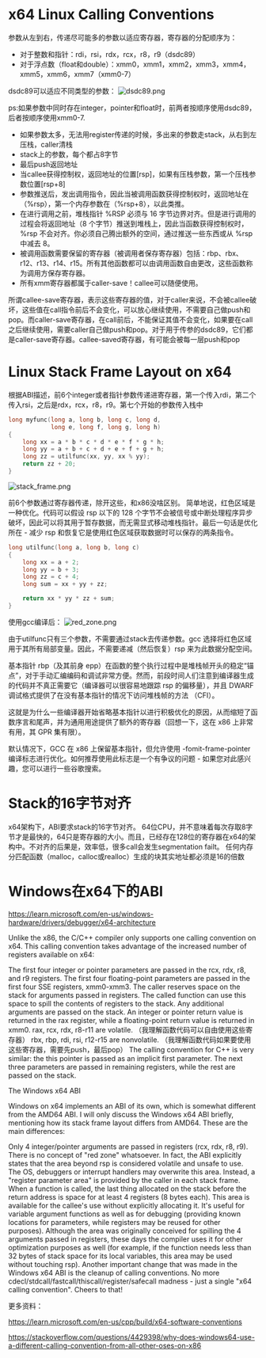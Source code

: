 # x64 Linux Calling Conventions
参数从左到右，传递尽可能多的参数以适应寄存器，寄存器的分配顺序为：
* 对于整数和指针：rdi，rsi，rdx，rcx，r8，r9（dsdc89）
* 对于浮点数（float和double）：xmm0，xmm1，xmm2，xmm3，xmm4，xmm5，xmm6，xmm7（xmm0-7）

dsdc89可以适应不同类型的参数：
![dsdc89.png](https://github.com/paimonlee/paimon.github.io/blob/main/image/dsdc89.png?raw=true)

ps:如果参数中同时存在integer，pointer和float时，前两者按顺序使用dsdc89，后者按顺序使用xmm0-7.
* 如果参数太多，无法用register传递的时候，多出来的参数走stack，从右到左压栈，caller清栈
* stack上的参数，每个都占8字节
* 最后push返回地址
* 当callee获得控制权，返回地址的位置[rsp]，如果有压栈参数，第一个压栈参数位置[rsp+8]
* 参数推送后，发出调用指令，因此当被调用函数获得控制权时，返回地址在（%rsp），第一个内存参数在（%rsp+8），以此类推。
* 在进行调用之前，堆栈指针 %RSP 必须与 16 字节边界对齐。但是进行调用的过程会将返回地址（8 个字节）推送到堆栈上，因此当函数获得控制权时，%rsp 不会对齐。你必须自己腾出额外的空间，通过推送一些东西或从 %rsp 中减去 8。
* 被调用函数需要保留的寄存器（被调用者保存寄存器）包括：rbp、rbx、r12、r13、r14、r15。所有其他函数都可以由调用函数自由更改，这些函数称为调用方保存寄存器。
* 所有xmm寄存器都属于caller-save！callee可以随便使用。

所谓callee-save寄存器，表示这些寄存器的值，对于caller来说，不会被callee破坏，这些值在call指令前后不会变化，可以放心继续使用，不需要自己做push和pop。而caller-save寄存器，在call前后，不能保证其值不会变化，如果要在call之后继续使用，需要caller自己做push和pop。对于用于传参的dsdc89，它们都是caller-save寄存器。callee-saved寄存器，有可能会被每一层push和pop


# Linux Stack Frame Layout on x64
根据ABI描述，前6个integer或者指针参数传递进寄存器，第一个传入rdi，第二个传入rsi，之后是rdx，rcx，r8，r9。第七个开始的参数传入栈中
```c
long myfunc(long a, long b, long c, long d,
            long e, long f, long g, long h)
{
    long xx = a * b * c * d * e * f * g * h;
    long yy = a + b + c + d + e + f + g + h;
    long zz = utilfunc(xx, yy, xx % yy);
    return zz + 20;
}
```
![stack_frame.png](https://github.com/paimonlee/paimon.github.io/blob/main/image/stack_frame.png?raw=true)

前6个参数通过寄存器传递，除开这些，和x86没啥区别。
简单地说，红色区域是一种优化。代码可以假设 rsp 以下的 128 个字节不会被信号或中断处理程序异步破坏，因此可以将其用于暂存数据，而无需显式移动堆栈指针。最后一句话是优化所在 - 减少 rsp 和恢复它是使用红色区域获取数据时可以保存的两条指令。

```c
long utilfunc(long a, long b, long c)
{
    long xx = a + 2;
    long yy = b + 3;
    long zz = c + 4;
    long sum = xx + yy + zz;

    return xx * yy * zz + sum;
}
```
使用gcc编译后：
![red_zone.png](https://github.com/paimonlee/paimon.github.io/blob/main/image/red_zone.png?raw=true)

由于utilfunc只有三个参数，不需要通过stack去传递参数。gcc 选择将红色区域用于其所有局部变量。因此，不需要递减（然后恢复）rsp 来为此数据分配空间。

基本指针 rbp（及其前身 epp）在函数的整个执行过程中是堆栈帧开头的稳定“锚点”，对于手动汇编编码和调试非常方便。然而，前段时间人们注意到编译器生成的代码并不真正需要它（编译器可以很容易地跟踪 rsp 的偏移量），并且 DWARF 调试格式提供了在没有基本指针的情况下访问堆栈帧的方法 （CFI）。

这就是为什么一些编译器开始省略基本指针以进行积极优化的原因，从而缩短了函数序言和尾声，并为通用用途提供了额外的寄存器（回想一下，这在 x86 上非常有用，其 GPR 集有限）。

默认情况下，GCC 在 x86 上保留基本指针，但允许使用 -fomit-frame-pointer 编译标志进行优化。如何推荐使用此标志是一个有争议的问题 - 如果您对此感兴趣，您可以进行一些谷歌搜索。

# Stack的16字节对齐
x64架构下，ABI要求stack的16字节对齐。
64位CPU，并不意味着每次存取8字节才是最快的，64只是寄存器的大小。而且，已经存在128位的寄存器在x64的架构中。不对齐的后果是，效率低，很多call会发生segmentation failt。
任何内存分匹配函数（malloc，calloc或realloc）生成的块其实地址都必须是16的倍数


# Windows在x64下的ABI
https://learn.microsoft.com/en-us/windows-hardware/drivers/debugger/x64-architecture

Unlike the x86, the C/C++ compiler only supports one calling convention on x64. This calling convention takes advantage of the increased number of registers available on x64:

The first four integer or pointer parameters are passed in the rcx, rdx, r8, and r9 registers.
The first four floating-point parameters are passed in the first four SSE registers, xmm0-xmm3.
The caller reserves space on the stack for arguments passed in registers. The called function can use this space to spill the contents of registers to the stack.
Any additional arguments are passed on the stack.
An integer or pointer return value is returned in the rax register, while a floating-point return value is returned in xmm0.
rax, rcx, rdx, r8-r11 are volatile. （我理解函数代码可以自由使用这些寄存器）
rbx, rbp, rdi, rsi, r12-r15 are nonvolatile. （我理解函数代码如果要使用这些寄存器，需要先push，最后pop）
The calling convention for C++ is very similar: the this pointer is passed as an implicit first parameter. The next three parameters are passed in remaining registers, while the rest are passed on the stack.

The Windows x64 ABI

Windows on x64 implements an ABI of its own, which is somewhat different from the AMD64 ABI. I will only discuss the Windows x64 ABI briefly, mentioning how its stack frame layout differs from AMD64. These are the main differences:

Only 4 integer/pointer arguments are passed in registers (rcx, rdx, r8, r9).
There is no concept of "red zone" whatsoever. In fact, the ABI explicitly states that the area beyond rsp is considered volatile and unsafe to use. The OS, debuggers or interrupt handlers may overwrite this area.
Instead, a "register parameter area" is provided by the caller in each stack frame. When a function is called, the last thing allocated on the stack before the return address is space for at least 4 registers (8 bytes each). This area is available for the callee's use without explicitly allocating it. It's useful for variable argument functions as well as for debugging (providing known locations for parameters, while registers may be reused for other purposes). Although the area was originally conceived for spilling the 4 arguments passed in registers, these days the compiler uses it for other optimization purposes as well (for example, if the function needs less than 32 bytes of stack space for its local variables, this area may be used without touching rsp).
Another important change that was made in the Windows x64 ABI is the cleanup of calling conventions. No more cdecl/stdcall/fastcall/thiscall/register/safecall madness - just a single "x64 calling convention". Cheers to that!

更多资料：

https://learn.microsoft.com/en-us/cpp/build/x64-software-conventions

https://stackoverflow.com/questions/4429398/why-does-windows64-use-a-different-calling-convention-from-all-other-oses-on-x86